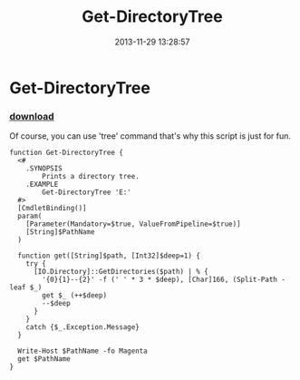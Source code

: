 ﻿---
pid:            4658
poster:         greg zakharov
title:          Get-DirectoryTree
date:           2013-11-29 13:28:57
format:         posh
parent:         0
parent:         0

---

# Get-DirectoryTree

### [download](4658.ps1)

Of course, you can use 'tree' command that's why this script is just for fun.

```posh
function Get-DirectoryTree {
  <#
    .SYNOPSIS
        Prints a directory tree.
    .EXAMPLE
        Get-DirectoryTree 'E:'
  #>
  [CmdletBinding()]
  param(
    [Parameter(Mandatory=$true, ValueFromPipeline=$true)]
    [String]$PathName
  )
  
  function get([String]$path, [Int32]$deep=1) {
    try {
      [IO.Directory]::GetDirectories($path) | % {
        '{0}{1}--{2}' -f (' ' * 3 * $deep), [Char]166, (Split-Path -leaf $_)
        get $_ (++$deep)
        --$deep
      }
    }
    catch {$_.Exception.Message}
  }
  
  Write-Host $PathName -fo Magenta
  get $PathName
}
```
